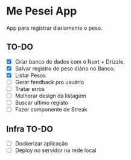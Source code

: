 # Me Pesei App

App para registrar diariamente o peso.

## TO-DO

- [x] Criar banco de dados com o Nuxt + Drizzle.
- [x] Salvar registro de peso diário no Banco.
- [x] Listar Pesos
- [ ] Gerar feedback pro usuário
- [ ] Tratar erros
- [ ] Melhorar design da listagem
- [ ] Buscar ultimo registo
- [ ] Fazer componente de Streak

## Infra TO-DO

- [ ] Dockerizar aplicação
- [ ] Deploy no servidor na rede local
